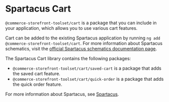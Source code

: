 # Spartacus Cart

`@commerce-storefront-toolset/cart` is a package that you can include in your application, which allows you to use various cart features.

Cart can be added to the existing Spartacus application by running `ng add @commerce-storefront-toolset/cart`. For more information about Spartacus schematics, visit the [official Spartacus schematics documentation page](https://sap.github.io/spartacus-docs/schematics/).

The Spartacus Cart library contains the following packages:

- `@commerce-storefront-toolset/cart/saved-cart` is a package that adds the saved cart feature.
- `@commerce-storefront-toolset/cart/quick-order` is a package that adds the quick order feature.

For more information about Spartacus, see [Spartacus](https://github.com/SAP/spartacus).
